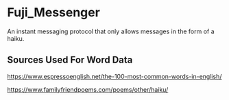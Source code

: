 # Fuji_Messenger
An instant messaging protocol that only allows messages in the form of a haiku.


## Sources Used For Word Data

https://www.espressoenglish.net/the-100-most-common-words-in-english/

https://www.familyfriendpoems.com/poems/other/haiku/  